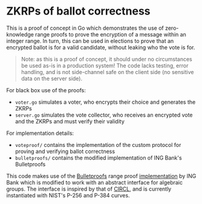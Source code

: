# ZKRPs of ballot correctness

This is a proof of concept in Go which demonstrates the use of zero-knowledge range proofs to prove the encryption of a
message within an integer range.
In turn, this can be used in elections to prove that an encrypted ballot is for a valid candidate, without leaking who
the vote is for.

> Note: as this is a proof of concept, it should under no circumstances be used as-is in a production system! The code
> lacks testing, error handling, and is not side-channel safe on the client side (no sensitive data on the server side).

For black box use of the proofs:

- `voter.go` simulates a voter, who encrypts their choice and generates the ZKRPs
- `server.go` simulates the vote collector, who receives an encrypted vote and the ZKRPs and must verify their validity

For implementation details:

- `voteproof/` contains the implementation of the custom protocol for proving and verifying ballot correctness
- `bulletproofs/` contains the modified implementation of ING Bank's Bulletproofs

This code makes use of the [Bulletproofs](https://crypto.stanford.edu/bulletproofs/) range
proof [implementation](https://pkg.go.dev/github.com/ing-bank/zkrp) by ING Bank which is modified to work with an
abstract interface for algebraic groups.
The interface is inspired by that of [CIRCL](https://github.com/cloudflare/circl), and is currently instantiated with
NIST's P-256 and P-384 curves.
